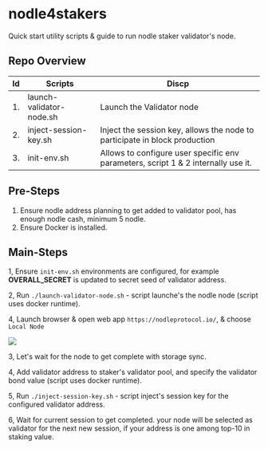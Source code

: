 # nodle4stakers

Quick start utility scripts & guide to run nodle staker validator's node.

## Repo Overview

| Id | Scripts | Discp |
| --- | --- | --- |
| 1. | launch-validator-node.sh | Launch the Validator node |
| 2. | inject-session-key.sh | Inject the session key, allows the node to participate in block production |
| 3. | init-env.sh | Allows to configure user specific env parameters, script 1 & 2 internally use it. |

## Pre-Steps

1. Ensure nodle address planning to get added to validator pool, has enough nodle cash, minimum 5 nodle.
2. Ensure Docker is installed.

## Main-Steps

1, Ensure `init-env.sh` environments are configured, for example **OVERALL_SECRET** is updated to secret seed of validator address.

2, Run `./launch-validator-node.sh` - script launche's the nodle node (script uses docker runtime).

4, Launch browser & open web app `https://nodleprotocol.io/`, & choose `Local Node`

![](https://i.imgur.com/P9cdAFp.png)

3, Let's wait for the node to get complete with storage sync.

4, Add validator address to staker's validator pool, and specify the validator bond value (script uses docker runtime).

5, Run `./inject-session-key.sh` - script inject's session key for the configured validator address.

6, Wait for current session to get completed. your node will be selected as validator for the next new session,
   if your address is one among top-10 in staking value.
